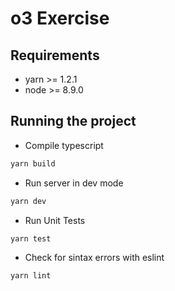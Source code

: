 # o3 Exercise

## Requirements

* yarn >= 1.2.1
* node >= 8.9.0

## Running the project

* Compile typescript

```bash
yarn build
```

* Run server in dev mode

```bash
yarn dev
```

* Run Unit Tests

```bash
yarn test
```

* Check for sintax errors with eslint

```bash
yarn lint
```
